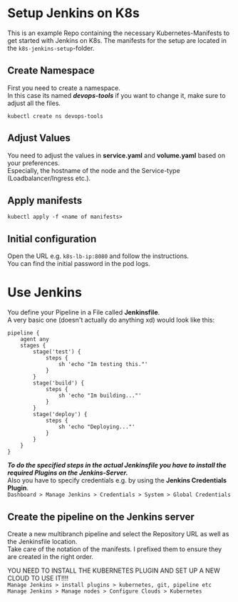 # Setup Jenkins on K8s
This is an example Repo containing the necessary Kubernetes-Manifests to get started with Jenkins on K8s. 
The manifests for the setup are located in the ```k8s-jenkins-setup```-folder.   

## Create Namespace
First you need to create a namespace.  
In this case its named ***devops-tools*** if you want to change it, make sure to adjust all the files.  
```
kubectl create ns devops-tools
```

## Adjust Values
You need to adjust the values in **service.yaml** and **volume.yaml** based on your preferences.  
Especially, the hostname of the node and the Service-type (Loadbalancer/Ingress etc.).  

## Apply manifests
```kubectl apply -f <name of manifests>```

## Initial configuration
Open the URL e.g. ```k8s-lb-ip:8080``` and follow the instructions.  
You can find the initial password in the pod logs.  

# Use Jenkins
You define your Pipeline in a File called **Jenkinsfile**.  
A very basic one (doesn't actually do anything xd) would look like this:
```
pipeline {
    agent any
    stages {
        stage('test') {
            steps {
                sh 'echo "Im testing this."'
            }
        }
        stage('build') {
            steps {
                sh 'echo "Im building..."'
            }
        }
        stage('deploy') {
            steps {
                sh 'echo "Deploying..."'
            }
        }
    }
}
```

***To do the specified steps in the actual Jenkinsfile you have to install the required Plugins on the Jenkins-Server.***  
Also you have to specify credentials e.g. by using the **Jenkins Credentials Plugin**.  
```Dashboard > Manage Jenkins > Credentials > System > Global Credentials```

## Create the pipeline on the Jenkins server
Create a new multibranch pipeline and select the Repository URL as well as the Jenkinsfile location.  
Take care of the notation of the manifests. I prefixed them to ensure they are created in the right order.  

YOU NEED TO INSTALL THE KUBERNETES PLUGIN AND SET UP A NEW CLOUD TO USE IT!!!!  
```Manage Jenkins > install plugins > kubernetes, git, pipeline etc```  
```Manage Jenkins > Manage nodes > Configure Clouds > Kubernetes```